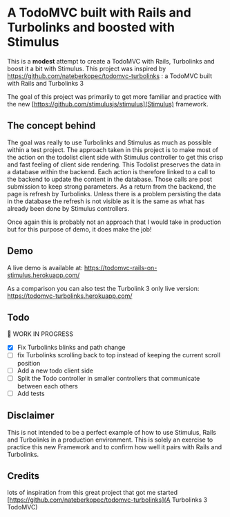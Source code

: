 # A TodoMVC built with Rails and Turbolinks and boosted with Stimulus

This is a **modest** attempt to create a TodoMVC with Rails, Turbolinks and boost it a bit with Stimulus.
This project was inspired by https://github.com/nateberkopec/todomvc-turbolinks : a TodoMVC built with Rails and Turbolinks 3

The goal of this project was primarily to get more familiar and practice with the new [https://github.com/stimulusjs/stimulus](Stimulus) framework.

## The concept behind

The goal was really to use Turbolinks and Stimulus as much as possible within a test project. The approach taken in this project is to make most of the action on the todolist client side with Stimulus controller to get this crisp and fast feeling of client side rendering.
This Todolist preserves the data in a database within the backend. Each action is therefore linked to a call to the backend to update the content in the database. Those calls are post submission to keep strong parameters.
As a return from the backend, the page is refresh by Turbolinks. Unless there is a problem persisting the data in the database the refresh is not visible as it is the same as what has already been done by Stimulus controllers.

Once again this is probably not an approach that I would take in production but for this purpose of demo, it does make the job!

## Demo

A live demo is available at: https://todomvc-rails-on-stimulus.herokuapp.com/

As a comparison you can also test the Turbolink 3 only live version: https://todomvc-turbolinks.herokuapp.com/

## Todo

🚧 WORK IN PROGRESS

* [x] Fix Turbolinks blinks and path change
* [ ] fix Turbolinks scrolling back to top instead of keeping the current scroll position
* [ ] Add a new todo client side
* [ ] Split the Todo controller in smaller controllers that communicate between each others
* [ ] Add tests

## Disclaimer

This is not intended to be a perfect example of how to use Stimulus, Rails and Turbolinks in a production environment. This is solely an exercise to practice this new Framework and to confirm how well it pairs with Rails and Turbolinks.

## Credits

lots of inspiration from this great project that got me started
[https://github.com/nateberkopec/todomvc-turbolinks](A Turbolinks 3 TodoMVC)

